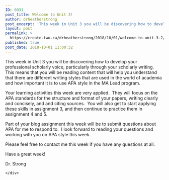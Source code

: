 ```yaml
---
ID: 6031
post_title: Welcome to Unit 3!
author: drheatherstrong
post_excerpt: 'This week in Unit 3 you will be discovering how to develop your professional scholarly voice, particularly through your scholarly writing.&nbsp; This means that you will be reading content that will help you understand that there are different writing styles that are used in the world of academia and how important it is to use [&hellip;]'
layout: post
permalink: >
  https://create.twu.ca/drheatherstrong/2018/10/01/welcome-to-unit-3-2/
published: true
post_date: 2018-10-01 11:00:32
---
```

This week in Unit 3 you will be discovering how to develop your professional scholarly voice, particularly through your scholarly writing.  This means that you will be reading content that will help you understand that there are different writing styles that are used in the world of academia and how important it is to use APA style in the MA Lead program.

Your learning activities this week are very applied.  They will focus on the APA standards for the structure and format of your papers, writing clearly and concisely, and and citing sources.  You will also get to start applying these skills in assignment 3, and then continue to practice them in assignment 4 and 5.

Part of your blog assignment this week will be to submit questions about APA for me to respond to.  I look forward to reading your questions and working with you on APA style this week.

Please feel free to contact me this week if you have any questions at all.

Have a great week!

Dr. Strong

<div id="themify_builder_content-271" data-postid="271" class="themify_builder_content themify_builder_content-271 themify_builder">

    </div>

<!-- /themify_builder_content -->